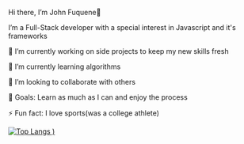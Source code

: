 Hi there, I’m John Fuquene👋


I’m a Full-Stack developer with a special interest in Javascript and it's frameworks

🔭 I’m currently working on side projects to keep my new skills fresh


🌱 I’m currently learning algorithms


👯 I’m looking to collaborate with others


🥅 Goals: Learn as much as I can and enjoy the process


⚡ Fun fact: I love sports(was a college athlete)



[![Top Langs](https://github-readme-stats.vercel.app/api/top-langs/?username=jfuquene&langs_count=8&layout=compact&theme=merko)
)](https://github.com/jfuquene/github-readme-stats)

